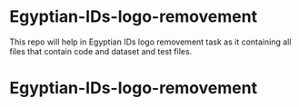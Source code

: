 # Egyptian-IDs-logo-removement
This repo will help in Egyptian IDs logo removement task as it containing all files that contain code and dataset and test files.
# Egyptian-IDs-logo-removement
